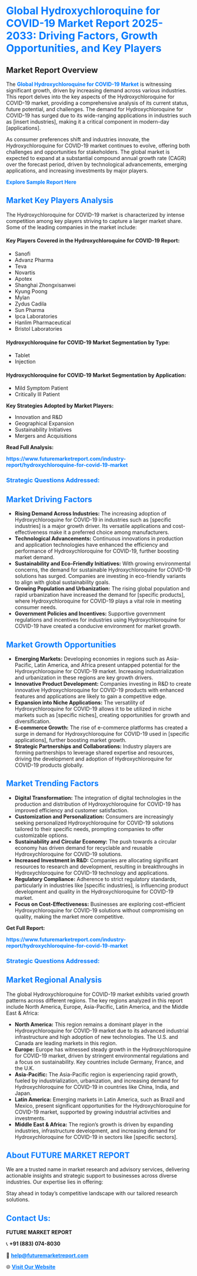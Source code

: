 <h1 style="color: #007BFF;">Global Hydroxychloroquine for COVID-19 Market Report 2025-2033: Driving Factors, Growth Opportunities, and Key Players</h1>

<section id="overview">
<h2>Market Report Overview</h2>
<p>The <a href="https://www.futuremarketreport.com/industry-report/hydroxychloroquine-for-covid-19-market" style="color: #007BFF; text-decoration: none;"><strong>Global Hydroxychloroquine for COVID-19 Market</strong></a> is witnessing significant growth, driven by increasing demand across various industries. This report delves into the key aspects of the Hydroxychloroquine for COVID-19 market, providing a comprehensive analysis of its current status, future potential, and challenges. The demand for Hydroxychloroquine for COVID-19 has surged due to its wide-ranging applications in industries such as [insert industries], making it a critical component in modern-day [applications].</p>
<p>As consumer preferences shift and industries innovate, the Hydroxychloroquine for COVID-19 market continues to evolve, offering both challenges and opportunities for stakeholders. The global market is expected to expand at a substantial compound annual growth rate (CAGR) over the forecast period, driven by technological advancements, emerging applications, and increasing investments by major players.</p>
</section>

<section id="overview">
<p><a href="https://www.futuremarketreport.com/request-sample/reportId=77944" style="color: #007BFF; text-decoration: none;"><strong>Explore Sample Report Here</strong></a></p>
</section>

<section id="key-players">
<h2 style="color: #007BFF;">Market Key Players Analysis</h2>
<p>The Hydroxychloroquine for COVID-19 market is characterized by intense competition among key players striving to capture a larger market share. Some of the leading companies in the market include:</p>
<h4>Key Players Covered in the Hydroxychloroquine for COVID-19 Report:</h4>
<ul><li>Sanofi</li><li>Advanz Pharma</li><li>Teva</li><li>Novartis</li><li>Apotex</li><li>Shanghai Zhongxisanwei</li><li>Kyung Poong</li><li>Mylan</li><li>Zydus Cadila</li><li>Sun Pharma</li><li>Ipca Laboratories</li><li>Hanlim Pharmaceutical</li><li>Bristol Laboratories</li></ul>
<h4>Hydroxychloroquine for COVID-19 Market Segmentation by Type:</h4>
<ul><li>Tablet</li><li>Injection</li></ul>

<h4>Hydroxychloroquine for COVID-19 Market Segmentation by Application:</h4>
<ul><li>Mild Symptom Patient</li><li>Critically Ill Patient</li></ul>
<p><strong>Key Strategies Adopted by Market Players:</strong></p>
<ul>
<li>Innovation and R&D</li>
<li>Geographical Expansion</li>
<li>Sustainability Initiatives</li>
<li>Mergers and Acquisitions</li>
</ul>
</section>

<section>
<p><strong>Read Full Analysis: </strong></p><a href="https://www.futuremarketreport.com/industry-report/hydroxychloroquine-for-covid-19-market" style="color: #007BFF; text-decoration: none;"><strong>https://www.futuremarketreport.com/industry-report/hydroxychloroquine-for-covid-19-market</strong></a>
<h3 style="color: #007BFF;">Strategic Questions Addressed:</h3>
</section>

<section id="driving-factors">
<h2 style="color: #007BFF;">Market Driving Factors</h2>
<ul>
<li><strong>Rising Demand Across Industries:</strong> The increasing adoption of Hydroxychloroquine for COVID-19 in industries such as [specific industries] is a major growth driver. Its versatile applications and cost-effectiveness make it a preferred choice among manufacturers.</li>
<li><strong>Technological Advancements:</strong> Continuous innovations in production and application technologies have enhanced the efficiency and performance of Hydroxychloroquine for COVID-19, further boosting market demand.</li>
<li><strong>Sustainability and Eco-Friendly Initiatives:</strong> With growing environmental concerns, the demand for sustainable Hydroxychloroquine for COVID-19 solutions has surged. Companies are investing in eco-friendly variants to align with global sustainability goals.</li>
<li><strong>Growing Population and Urbanization:</strong> The rising global population and rapid urbanization have increased the demand for [specific products], where Hydroxychloroquine for COVID-19 plays a vital role in meeting consumer needs.</li>
<li><strong>Government Policies and Incentives:</strong> Supportive government regulations and incentives for industries using Hydroxychloroquine for COVID-19 have created a conducive environment for market growth.</li>
</ul>
</section>

<section id="growth-opportunities">
<h2 style="color: #007BFF;">Market Growth Opportunities</h2>
<ul>
<li><strong>Emerging Markets:</strong> Developing economies in regions such as Asia-Pacific, Latin America, and Africa present untapped potential for the Hydroxychloroquine for COVID-19 market. Increasing industrialization and urbanization in these regions are key growth drivers.</li>
<li><strong>Innovative Product Development:</strong> Companies investing in R&D to create innovative Hydroxychloroquine for COVID-19 products with enhanced features and applications are likely to gain a competitive edge.</li>
<li><strong>Expansion into Niche Applications:</strong> The versatility of Hydroxychloroquine for COVID-19 allows it to be utilized in niche markets such as [specific niches], creating opportunities for growth and diversification.</li>
<li><strong>E-commerce Growth:</strong> The rise of e-commerce platforms has created a surge in demand for Hydroxychloroquine for COVID-19 used in [specific applications], further boosting market growth.</li>
<li><strong>Strategic Partnerships and Collaborations:</strong> Industry players are forming partnerships to leverage shared expertise and resources, driving the development and adoption of Hydroxychloroquine for COVID-19 products globally.</li>
</ul>
</section>

<section id="trending-factors">
<h2 style="color: #007BFF;">Market Trending Factors</h2>
<ul>
<li><strong>Digital Transformation:</strong> The integration of digital technologies in the production and distribution of Hydroxychloroquine for COVID-19 has improved efficiency and customer satisfaction.</li>
<li><strong>Customization and Personalization:</strong> Consumers are increasingly seeking personalized Hydroxychloroquine for COVID-19 solutions tailored to their specific needs, prompting companies to offer customizable options.</li>
<li><strong>Sustainability and Circular Economy:</strong> The push towards a circular economy has driven demand for recyclable and reusable Hydroxychloroquine for COVID-19 solutions.</li>
<li><strong>Increased Investment in R&D:</strong> Companies are allocating significant resources to research and development, resulting in breakthroughs in Hydroxychloroquine for COVID-19 technology and applications.</li>
<li><strong>Regulatory Compliance:</strong> Adherence to strict regulatory standards, particularly in industries like [specific industries], is influencing product development and quality in the Hydroxychloroquine for COVID-19 market.</li>
<li><strong>Focus on Cost-Effectiveness:</strong> Businesses are exploring cost-efficient Hydroxychloroquine for COVID-19 solutions without compromising on quality, making the market more competitive.</li>
</ul>
</section>

<section>
<p><strong>Get Full Report: </strong></p><a href="https://www.futuremarketreport.com/industry-report/hydroxychloroquine-for-covid-19-market" style="color: #007BFF; text-decoration: none;"><strong>https://www.futuremarketreport.com/industry-report/hydroxychloroquine-for-covid-19-market</strong></a>
<h3 style="color: #007BFF;">Strategic Questions Addressed:</h3>
</section>


<section id="regional-analysis">
<h2 style="color: #007BFF;">Market Regional Analysis</h2>
<p>The global Hydroxychloroquine for COVID-19 market exhibits varied growth patterns across different regions. The key regions analyzed in this report include North America, Europe, Asia-Pacific, Latin America, and the Middle East & Africa:</p>
<ul>
<li><strong>North America:</strong> This region remains a dominant player in the Hydroxychloroquine for COVID-19 market due to its advanced industrial infrastructure and high adoption of new technologies. The U.S. and Canada are leading markets in this region.</li>
<li><strong>Europe:</strong> Europe has witnessed steady growth in the Hydroxychloroquine for COVID-19 market, driven by stringent environmental regulations and a focus on sustainability. Key countries include Germany, France, and the U.K.</li>
<li><strong>Asia-Pacific:</strong> The Asia-Pacific region is experiencing rapid growth, fueled by industrialization, urbanization, and increasing demand for Hydroxychloroquine for COVID-19 in countries like China, India, and Japan.</li>
<li><strong>Latin America:</strong> Emerging markets in Latin America, such as Brazil and Mexico, present significant opportunities for the Hydroxychloroquine for COVID-19 market, supported by growing industrial activities and investments.</li>
<li><strong>Middle East & Africa:</strong> The region’s growth is driven by expanding industries, infrastructure development, and increasing demand for Hydroxychloroquine for COVID-19 in sectors like [specific sectors].</li>
</ul>
</section>

<footer>
<h2 style="color: #007BFF;">About FUTURE MARKET REPORT</h2>
<p>We are a trusted name in market research and advisory services, delivering actionable insights and strategic support to businesses across diverse industries. Our expertise lies in offering:</p>

<p>Stay ahead in today’s competitive landscape with our tailored research solutions.</p>

<h2 style="color: #007BFF;">Contact Us:</h2>
<p><strong>FUTURE MARKET REPORT</strong></p>
<p>📞 <strong>+91 (883) 074-8030</strong></p>
<p>📧 <strong><a href="mailto:help@futuremarketreport.com" style="color: #007BFF;">help@futuremarketreport.com</a></strong></p>
<p>🌐 <strong><a href="https://www.futuremarketreport.com/" style="color: #007BFF;">Visit Our Website</a></strong></p>
</footer>